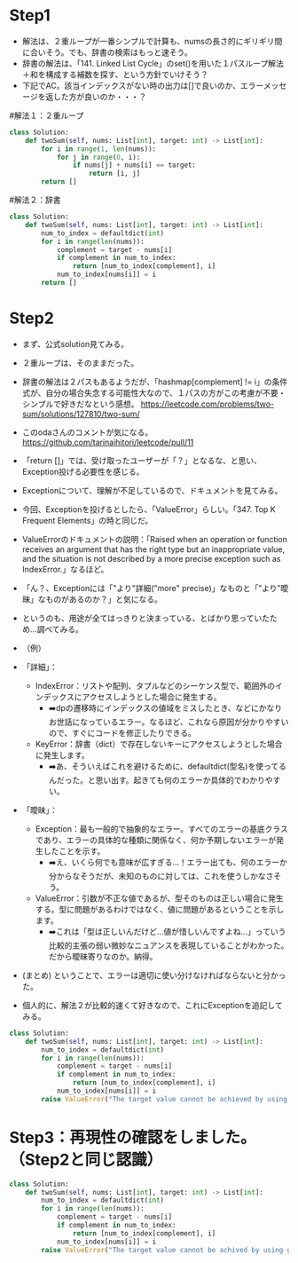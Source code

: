 # Step1
- 解法は、２重ループが一番シンプルで計算も、numsの長さ的にギリギリ間に合いそう。でも、辞書の検索はもっと速そう。
- 辞書の解法は、「141. Linked List Cycle」のset()を用いた１パスループ解法＋和を構成する補数を探す、という方針でいけそう？
- 下記でAC。該当インデックスがない時の出力は[]で良いのか、エラーメッセージを返した方が良いのか・・・？

#解法１：２重ループ
```python
class Solution:
    def twoSum(self, nums: List[int], target: int) -> List[int]:
        for i in range(1, len(nums)):
            for j in range(0, i):
                if nums[j] + nums[i] == target:
                    return [i, j]
        return []
```

#解法２：辞書
```python
class Solution:
    def twoSum(self, nums: List[int], target: int) -> List[int]:
        num_to_index = defaultdict(int)
        for i in range(len(nums)):
            complement = target - nums[i]
            if complement in num_to_index:
                return [num_to_index[complement], i]
            num_to_index[nums[i]] = i
        return []
```

# Step2
- まず、公式solution見てみる。
- ２重ループは、そのままだった。
- 辞書の解法は２パスもあるようだが、「hashmap[complement] != i」の条件式が、自分の場合失念する可能性大なので、１パスの方がこの考慮が不要・シンプルで好きだなという感想。
https://leetcode.com/problems/two-sum/solutions/127810/two-sum/   

- このodaさんのコメントが気になる。
https://github.com/tarinaihitori/leetcode/pull/11
- 「return []」では、受け取ったユーザーが「？」となるな、と思い、Exception投げる必要性を感じる。
- Exceptionについて、理解が不足しているので、ドキュメントを見てみる。
- 今回、Exceptionを投げるとしたら、「ValueError」らしい。「347. Top K Frequent Elements」の時と同じだ。
- ValueErrorのドキュメントの説明：「Raised when an operation or function receives an argument that has the right type but an inappropriate value, and the situation is not described by a more precise exception such as IndexError.」なるほど。
- 「ん？、Exceptionには「"より"詳細("more" precise)」なものと「”より”曖昧」なものがあるのか？」と気になる。
- というのも、用途が全てはっきりと決まっている、とばかり思っていたため...調べてみる。
  
- （例）
- 「詳細」：
  - IndexError：リストや配列、タプルなどのシーケンス型で、範囲外のインデックスにアクセスしようとした場合に発生する。
      - ➡️dpの遷移時にインデックスの値域をミスしたとき、などにかなりお世話になっているエラー。なるほど、これなら原因が分かりやすいので、すぐにコードを修正したりできる。
  - KeyError：辞書（dict）で存在しないキーにアクセスしようとした場合に発生します。
      - ➡️あ、そういえばこれを避けるために、defaultdict(型名)を使ってるんだった。と思い出す。起きても何のエラーか具体的でわかりやすい。
- 「曖昧」：
  - Exception：最も一般的で抽象的なエラー。すべてのエラーの基底クラスであり、エラーの具体的な種類に関係なく、何か予期しないエラーが発生したことを示す。
      - ➡️え、いくら何でも意味が広すぎる...！エラー出ても、何のエラーか分からなそうだが、未知のものに対しては、これを使うしかなさそう。
  - ValueError：引数が不正な値であるが、型そのものは正しい場合に発生する。型に問題があるわけではなく、値に問題があるということを示します。
      - ➡️これは「型は正しいんだけど...値が惜しいんですよね...」っていう比較的主張の弱い微妙なニュアンスを表現していることがわかった。だから曖昧寄りなのか。納得。
- (まとめ) ということで、エラーは適切に使い分けなければならないと分かった。

- 個人的に、解法２が比較的速くて好きなので、これにExceptionを追記してみる。

```python
class Solution:
    def twoSum(self, nums: List[int], target: int) -> List[int]:
        num_to_index = defaultdict(int)
        for i in range(len(nums)):
            complement = target - nums[i]
            if complement in num_to_index:
                return [num_to_index[complement], i]
            num_to_index[nums[i]] = i
        raise ValueError("The target value cannot be achieved by using the given nums.")
```

# Step3：再現性の確認をしました。（Step2と同じ認識）
```python
class Solution:
    def twoSum(self, nums: List[int], target: int) -> List[int]:
        num_to_index = defaultdict(int)
        for i in range(len(nums)):
            complement = target - nums[i]
            if complement in num_to_index:
                return [num_to_index[complement], i]
            num_to_index[nums[i]] = i
        raise ValueError("The target value cannot be achived by using given nums.")
```
